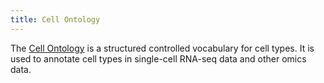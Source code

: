 ```yaml
---
title: Cell Ontology
---
```


The [Cell Ontology](http://www.obofoundry.org/ontology/cl.html) is a structured controlled vocabulary for cell types. It is used to annotate cell types in single-cell RNA-seq data and other omics data.

